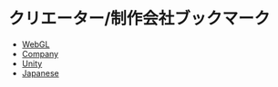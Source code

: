 # クリエーター/制作会社ブックマーク

* [WebGL](https://github.com/kitasenjudesign/bookmarks/blob/master/WebGL.md)
* [Company](https://github.com/kitasenjudesign/bookmarks/blob/master/Company.md)
* [Unity](https://github.com/kitasenjudesign/bookmarks/blob/master/Unity.md)
* [Japanese](https://github.com/kitasenjudesign/bookmarks/blob/master/Japanese.md)






 
